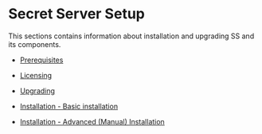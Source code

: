 [title]: # (Secret Server Setup)
[tags]: # (Setup)
[priority]: # (1000)

# Secret Server Setup

This sections contains information about installation and upgrading SS and its components.

* [Prerequisites](prerequisites/index.md)

* [Licensing](licensing/index.md)

* [Upgrading](upgrading/index.md)

* [Installation - Basic installation](installation/basic-installation-automatic/index.md)

* [Installation - Advanced (Manual) Installation](installation/advanced-installation-manual/index.md)

<!-- * Components Installation

  * Protocol Handler
  * ASRA
  * Launcher plugins
  * Distributed Engines
  * RabbitMQ
  * SDK Client -->
